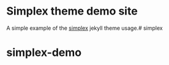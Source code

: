 # Simplex theme demo site
A simple example of the [simplex](https://github.com/andreondra/jekyll-theme-simplex) jekyll theme usage.# simplex
# simplex-demo
